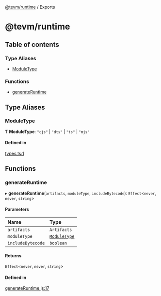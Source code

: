 [@tevm/runtime](README.md) / Exports

# @tevm/runtime

## Table of contents

### Type Aliases

- [ModuleType](modules.md#moduletype)

### Functions

- [generateRuntime](modules.md#generateruntime)

## Type Aliases

### ModuleType

Ƭ **ModuleType**: ``"cjs"`` \| ``"dts"`` \| ``"ts"`` \| ``"mjs"``

#### Defined in

[types.ts:1](https://github.com/tevm/tevm-monorepo/blob/main/bundler/runtime/src/types.ts#L1)

## Functions

### generateRuntime

▸ **generateRuntime**(`artifacts`, `moduleType`, `includeBytecode`): `Effect`\<`never`, `never`, `string`\>

#### Parameters

| Name | Type |
| :------ | :------ |
| `artifacts` | `Artifacts` |
| `moduleType` | [`ModuleType`](modules.md#moduletype) |
| `includeBytecode` | `boolean` |

#### Returns

`Effect`\<`never`, `never`, `string`\>

#### Defined in

[generateRuntime.js:17](https://github.com/tevm/tevm-monorepo/blob/main/bundler/runtime/src/generateRuntime.js#L17)
